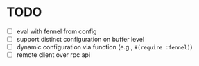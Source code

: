 # TODO

- [ ] eval with fennel from config
- [ ] support distinct configuration on buffer level
- [ ] dynamic configuration via function (e.g., `#(require :fennel)`)
- [ ] remote client over rpc api
